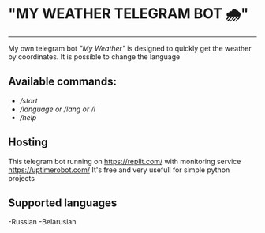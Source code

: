 # **"MY WEATHER TELEGRAM BOT** 🌧" 
***************************
My own telegram bot *"My Weather"* is designed to quickly get the weather by coordinates.
It is possible to change the language

## Available commands:
- */start*
- */language or /lang or /l*
- */help*


## Hosting

This telegram bot running on <https://replit.com/> with monitoring service <https://uptimerobot.com/> It's free and very usefull for simple python projects

## Supported languages
-Russian
-Belarusian

